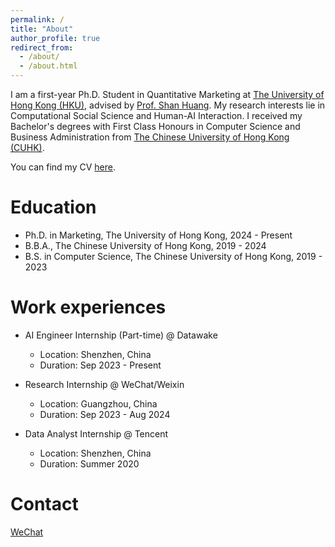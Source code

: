 ```yaml
---
permalink: /
title: "About"
author_profile: true
redirect_from: 
  - /about/
  - /about.html
---
```


I am a first-year Ph.D. Student in Quantitative Marketing at [The University of Hong Kong (HKU)](https://www.hku.hk/), advised by [Prof. Shan Huang](https://www.shanhhuang.com/). My research interests lie in Computational Social Science and Human-AI Interaction. I received my Bachelor's degrees with First Class Honours in Computer Science and Business Administration from [The Chinese University of Hong Kong (CUHK)](https://www.cuhk.edu.hk/english/index.html). 

You can find my CV [here](../assets/CV.pdf).

Education
======
* Ph.D. in Marketing, The University of Hong Kong, 2024 - Present
* B.B.A., The Chinese University of Hong Kong, 2019 - 2024
* B.S. in Computer Science, The Chinese University of Hong Kong, 2019 - 2023

Work experiences
======
* AI Engineer Internship (Part-time) @ Datawake
  * Location: Shenzhen, China
  * Duration: Sep 2023 - Present

* Research Internship @ WeChat/Weixin
  * Location: Guangzhou, China
  * Duration: Sep 2023 - Aug 2024

* Data Analyst Internship @ Tencent
  * Location: Shenzhen, China
  * Duration: Summer 2020

Contact
======
[WeChat](../images/wechat.jpg)
